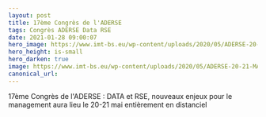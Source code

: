```yaml
---
layout: post
title: 17ème Congrès de l'ADERSE
tags: Congrès ADERSE Data RSE
date: 2021-01-28 09:00:07
hero_image: https://www.imt-bs.eu/wp-content/uploads/2020/05/ADERSE-20-21-MAI-1536x614.jpg
hero_height: is-small
hero_darken: true
image: https://www.imt-bs.eu/wp-content/uploads/2020/05/ADERSE-20-21-MAI-1536x614.jpg
canonical_url:
---
```



17ème Congrès de l'ADERSE : DATA et RSE, nouveaux enjeux pour le management aura lieu le 20-21 mai entièrement en distanciel 